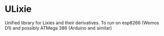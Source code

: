 # ULixie
Unified library for Lixies and their derivatives.
To run on esp8266 (Wemos D1) and possibly ATMega 386 (Arduino and similar)

